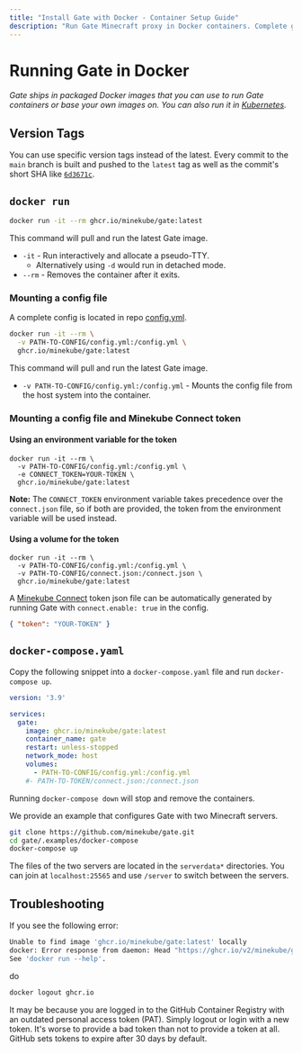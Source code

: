 ```yaml
---
title: "Install Gate with Docker - Container Setup Guide"
description: "Run Gate Minecraft proxy in Docker containers. Complete guide with docker-compose, port configuration, and volume mounting."
---
```


# Running Gate in Docker

_Gate ships in packaged Docker images that you can use to run Gate containers or base your own images on. You can also
run it in [Kubernetes](kubernetes)._

## Version Tags

You can use specific version tags instead of the latest. Every commit to the `main` branch is built and pushed to
the `latest` tag as well as the commit's short SHA
like [`6d3671c`](https://github.com/minekube/gate/pkgs/container/gate/50952923?tag=6d3671c).

## `docker run`

```sh console
docker run -it --rm ghcr.io/minekube/gate:latest
```

This command will pull and run the latest Gate image.

- `-it` - Run interactively and allocate a pseudo-TTY.
  - Alternatively using `-d` would run in detached mode.
- `--rm` - Removes the container after it exits.

### Mounting a config file

A complete config is located in repo [config.yml](https://github.com/minekube/gate/blob/master/config.yml).

```sh console
docker run -it --rm \
  -v PATH-TO-CONFIG/config.yml:/config.yml \
  ghcr.io/minekube/gate:latest
```

This command will pull and run the latest Gate image.

- `-v PATH-TO-CONFIG/config.yml:/config.yml` - Mounts the config file from the host system into the container.

### Mounting a config file and Minekube Connect token

#### Using an environment variable for the token

```sh{3} console
docker run -it --rm \
  -v PATH-TO-CONFIG/config.yml:/config.yml \
  -e CONNECT_TOKEN=YOUR-TOKEN \
  ghcr.io/minekube/gate:latest
```

**Note:** The `CONNECT_TOKEN` environment variable takes precedence over the `connect.json` file, so if both are provided, the token from the environment variable will be used instead.

#### Using a volume for the token

```sh{3} console
docker run -it --rm \
  -v PATH-TO-CONFIG/config.yml:/config.yml \
  -v PATH-TO-CONFIG/connect.json:/connect.json \
  ghcr.io/minekube/gate:latest
```

A [Minekube Connect](https://connect.minekube.com/) token json file can be automatically generated by running Gate with `connect.enable: true` in the config.

```json connect.json
{ "token": "YOUR-TOKEN" }
```

## `docker-compose.yaml`

Copy the following snippet into a `docker-compose.yaml` file and run `docker-compose up`.

```yaml docker-compose.yaml
version: '3.9'

services:
  gate:
    image: ghcr.io/minekube/gate:latest
    container_name: gate
    restart: unless-stopped
    network_mode: host
    volumes:
      - PATH-TO-CONFIG/config.yml:/config.yml
    #- PATH-TO-TOKEN/connect.json:/connect.json
```

Running `docker-compose down` will stop and remove the containers.

We provide an example that configures Gate with two Minecraft servers.

```sh console
git clone https://github.com/minekube/gate.git
cd gate/.examples/docker-compose
docker-compose up
```

The files of the two servers are located in the `serverdata*` directories.
You can join at `localhost:25565` and use `/server` to switch between the servers.

## Troubleshooting

If you see the following error:

```sh console
Unable to find image 'ghcr.io/minekube/gate:latest' locally
docker: Error response from daemon: Head "https://ghcr.io/v2/minekube/gate/manifests/latest": denied: denied.
See 'docker run --help'.
```

do

```sh console
docker logout ghcr.io
```

It may be because you are logged in to the GitHub Container Registry with an outdated personal access token (PAT).
Simply logout or login with a new token. It's worse to provide a bad token than not to provide a token at all. GitHub
sets tokens to expire after 30 days by default.
